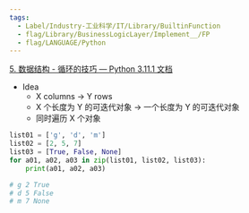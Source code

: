 ```yaml
---
tags:
  - Label/Industry-工业科学/IT/Library/BuiltinFunction
  - flag/Library/BusinessLogicLayer/Implement__/FP
  - flag/LANGUAGE/Python
---
```


[5. 数据结构 - 循环的技巧 — Python 3.11.1 文档](https://docs.python.org/zh-cn/3/tutorial/datastructures.html#tut-loopidioms)

- Idea
    - X columns -> Y rows
    - X 个长度为 Y 的可迭代对象 -> 一个长度为 Y 的可迭代对象
    - 同时遍历 X 个对象

```python
list01 = ['g', 'd', 'm']
list02 = [2, 5, 7]
list03 = [True, False, None]
for a01, a02, a03 in zip(list01, list02, list03):
    print(a01, a02, a03)

# g 2 True
# d 5 False
# m 7 None
```

